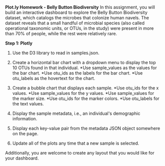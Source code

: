**Plot.ly Homework - Belly Button Biodiversity**
In this assignment, you will build an interactive dashboard to explore the Belly Button Biodiversity dataset, which catalogs the microbes that colonize human navels.
The dataset reveals that a small handful of microbial species (also called operational taxonomic units, or OTUs, in the study) were present in more than 70% of people, while the rest were relatively rare.

**Step 1: Plotly**
1. Use the D3 library to read in samples.json.

2. Create a horizontal bar chart with a dropdown menu to display the top 10 OTUs found in that individual.
*Use sample_values as the values for the bar chart.
*Use otu_ids as the labels for the bar chart.
*Use otu_labels as the hovertext for the chart.

3. Create a bubble chart that displays each sample.
*Use otu_ids for the x values.
*Use sample_values for the y values.
*Use sample_values for the marker size.
*Use otu_ids for the marker colors.
*Use otu_labels for the text values.

4. Display the sample metadata, i.e., an individual's demographic information.

5. Display each key-value pair from the metadata JSON object somewhere on the page.

6. Update all of the plots any time that a new sample is selected.

Additionally, you are welcome to create any layout that you would like for your dashboard.
